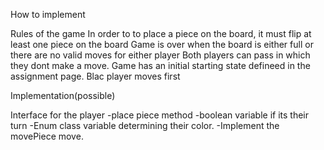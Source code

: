 How to implement

Rules of the game
In order to to place a piece on the board, it must flip at least one piece on the board 
Game is over when the board is either full or there are no valid moves for either player
Both players can pass in which they dont make a move.
Game has an initial starting state defineed in the assignment page.
Blac player moves first

Implementation(possible)

Interface for the player
-place piece method
-boolean variable if its their turn
-Enum class variable determining their color.
-Implement the movePiece move.




